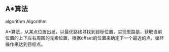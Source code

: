 
## A*算法

algorithm Algorithm

A*算法，从某点位置出发，以最优路线寻找到目标位置，实现思路是，获取当前位置的上下左右周围的元素位置，根据offset的位置来确定下一个最近的点，循环操作来达到目标点。

<CodeDemo :collapse="true">
  <template slot="code-template">
    <<< @/docs/.vuepress/examples/AlgorithmAStar.vue?template
  </template>
  <template slot="code-script">
    <<< @/docs/.vuepress/examples/AlgorithmAStar.vue?script
  </template>
  <template slot="code-style">
    <<< @/docs/.vuepress/examples/AlgorithmAStar.vue?style
  </template>
  <AlgorithmAStar slot="demo"/>
</CodeDemo>
